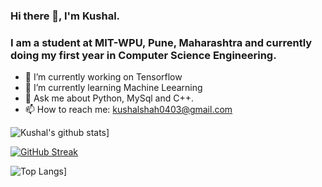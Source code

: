 ### Hi there 👋, I'm Kushal.
### I am a student at MIT-WPU, Pune, Maharashtra and currently doing my first year in Computer Science Engineering.
<!--  ![visitors](https://visitor-badge.glitch.me/badge?page_id=Kushal0409.461898592&left_color=green&right_color=red) -->
- 🔭 I’m currently working on Tensorflow
- 🌱 I’m currently learning Machine Leearning
- 💬 Ask me about Python, MySql and C++.
- 📫 How to reach me: kushalshah0403@gmail.com

![Kushal's github stats](https://github-readme-stats.vercel.app/api?username=Kushal0409&count_private=true&show_icons=true&theme=radical&hide_rank=false)]

[![GitHub Streak](https://github-readme-streak-stats.herokuapp.com?user=Kushal0409&theme=chartreuse-dark&date_format=M%20j%5B%2C%20Y%5D)](https://git.io/streak-stats)

![Top Langs](https://github-readme-stats.vercel.app/api/top-langs/?username=Kushal0409)]
